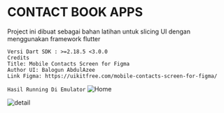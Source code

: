 # CONTACT BOOK APPS


Project ini dibuat sebagai bahan latihan untuk slicing UI dengan menggunakan framework flutter


```
Versi Dart SDK : >=2.18.5 <3.0.0
Credits
Title: Mobile Contacts Screen for Figma
Author UI: Balogun AbdulAzee
Link Figma: https://uikitfree.com/mobile-contacts-screen-for-figma/
```

`Hasil Running Di Emulator`
![Home](https://user-images.githubusercontent.com/59237830/234147426-1682b381-3509-4471-9efd-6cf45783bd3b.PNG)

![detail](https://user-images.githubusercontent.com/59237830/234147456-f217be98-8445-4e93-8e94-b0b8da68dfd1.PNG)

